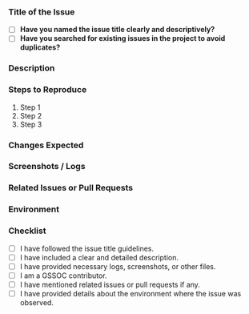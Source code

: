 ### Title of the Issue
- [ ] **Have you named the issue title clearly and descriptively?**
- [ ] **Have you searched for existing issues in the project to avoid duplicates?**  
<!-- Example: "Bug: [Component] Button not responding on click" -->
<!-- Use format: "Bug: [affected section] concise description" -->

### Description
<!-- A clear and detailed description of the bug, including what happens, how it happens, and any potential consequences. -->

### Steps to Reproduce
<!-- List out the steps to reproduce the bug, including the code, environment, or any specific conditions. -->

1. Step 1
2. Step 2
3. Step 3

### Changes Expected
<!-- Describe what changes you wish to make in the code. -->

### Screenshots / Logs
<!-- If applicable, attach screenshots, logs, or any other files to help understand the issue. -->

### Related Issues or Pull Requests
<!-- If this issue is related to other issues or pull requests, mention them here by linking the relevant numbers. -->

### Environment
<!-- Provide details about the environment where the issue was observed (e.g., OS, browser, or framework version). -->

### Checklist
- [ ] I have followed the issue title guidelines.
- [ ] I have included a clear and detailed description.
- [ ] I have provided necessary logs, screenshots, or other files.
- [ ] I am a GSSOC contributor.
- [ ] I have mentioned related issues or pull requests if any.
- [ ] I have provided details about the environment where the issue was observed.
